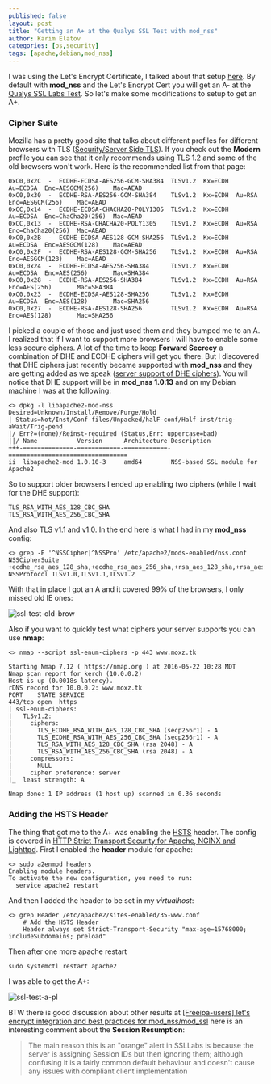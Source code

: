 ```yaml
---
published: false
layout: post
title: "Getting an A+ at the Qualys SSL Test with mod_nss"
author: Karim Elatov
categories: [os,security]
tags: [apache,debian,mod_nss]
---
```

I was using the Let's Encrypt Certificate, I talked about that setup [here](/2015/11/setup-an-ssl-site-with-mod_nss-on-debian-8/). By default with **mod_nss** and the Let's Encrypt Cert you will get an A- at the [Qualys SSL Labs Test](https://www.ssllabs.com/ssltest). So let's make some modifications to setup to get an A+.

### Cipher Suite
Mozilla has a pretty good site that talks about different profiles for different browsers with TLS ([Security/Server Side TLS](https://wiki.mozilla.org/Security/Server_Side_TLS)). If you check out the **Modern** profile you can see that it only recommends using TLS 1.2 and some of the old browsers won't work. Here is the recommended list from that page:

	0xC0,0x2C  -  ECDHE-ECDSA-AES256-GCM-SHA384  TLSv1.2  Kx=ECDH  Au=ECDSA  Enc=AESGCM(256)    Mac=AEAD
	0xC0,0x30  -  ECDHE-RSA-AES256-GCM-SHA384    TLSv1.2  Kx=ECDH  Au=RSA    Enc=AESGCM(256)    Mac=AEAD
	0xCC,0x14  -  ECDHE-ECDSA-CHACHA20-POLY1305  TLSv1.2  Kx=ECDH  Au=ECDSA  Enc=ChaCha20(256)  Mac=AEAD
	0xCC,0x13  -  ECDHE-RSA-CHACHA20-POLY1305    TLSv1.2  Kx=ECDH  Au=RSA    Enc=ChaCha20(256)  Mac=AEAD
	0xC0,0x2B  -  ECDHE-ECDSA-AES128-GCM-SHA256  TLSv1.2  Kx=ECDH  Au=ECDSA  Enc=AESGCM(128)    Mac=AEAD
	0xC0,0x2F  -  ECDHE-RSA-AES128-GCM-SHA256    TLSv1.2  Kx=ECDH  Au=RSA    Enc=AESGCM(128)    Mac=AEAD
	0xC0,0x24  -  ECDHE-ECDSA-AES256-SHA384      TLSv1.2  Kx=ECDH  Au=ECDSA  Enc=AES(256)       Mac=SHA384
	0xC0,0x28  -  ECDHE-RSA-AES256-SHA384        TLSv1.2  Kx=ECDH  Au=RSA    Enc=AES(256)       Mac=SHA384
	0xC0,0x23  -  ECDHE-ECDSA-AES128-SHA256      TLSv1.2  Kx=ECDH  Au=ECDSA  Enc=AES(128)       Mac=SHA256
	0xC0,0x27  -  ECDHE-RSA-AES128-SHA256        TLSv1.2  Kx=ECDH  Au=RSA    Enc=AES(128)       Mac=SHA256
	
I picked a couple of those and just used them and they bumped me to an A. I realized that if I want to support more browsers I will have to enable some less secure ciphers. A lot of the time to keep **Forward Secrecy** a combination of DHE and ECDHE ciphers will get you there. But I discovered that DHE ciphers just recently became supported with **mod_nss** and they are getting added as we speak ([server support of DHE ciphers](https://fedorahosted.org/mod_nss/ticket/15)). You will notice that DHE support will be in **mod_nss 1.0.13** and on my Debian machine I was at the following:

	<> dpkg -l libapache2-mod-nss
	Desired=Unknown/Install/Remove/Purge/Hold
	| Status=Not/Inst/Conf-files/Unpacked/halF-conf/Half-inst/trig-aWait/Trig-pend
	|/ Err?=(none)/Reinst-required (Status,Err: uppercase=bad)
	||/ Name           Version      Architecture Description
	+++-==============-============-============-=================================
	ii  libapache2-mod 1.0.10-3     amd64        NSS-based SSL module for Apache2
	
So to support older browsers I ended up enabling two ciphers (while I wait for the DHE support):

	TLS_RSA_WITH_AES_128_CBC_SHA
	TLS_RSA_WITH_AES_256_CBC_SHA

And also TLS v1.1 and v1.0. In the end here is what I had in my **mod_nss** config:

	<> grep -E '^NSSCipher|^NSSPro' /etc/apache2/mods-enabled/nss.conf
	NSSCipherSuite +ecdhe_rsa_aes_128_sha,+ecdhe_rsa_aes_256_sha,+rsa_aes_128_sha,+rsa_aes_256_sha
	NSSProtocol TLSv1.0,TLSv1.1,TLSv1.2
	
With that in place I got an A and it covered 99% of the browsers, I only missed old IE ones:

![ssl-test-old-brow](https://dl.dropboxusercontent.com/u/24136116/blog_pics/mod_nss_qualys/ssl-test-old-brow.png)

Also if you want to quickly test what ciphers your server supports you can use **nmap**:

	<> nmap --script ssl-enum-ciphers -p 443 www.moxz.tk
	
	Starting Nmap 7.12 ( https://nmap.org ) at 2016-05-22 10:28 MDT
	Nmap scan report for kerch (10.0.0.2)
	Host is up (0.0018s latency).
	rDNS record for 10.0.0.2: www.moxz.tk
	PORT    STATE SERVICE
	443/tcp open  https
	| ssl-enum-ciphers:
	|   TLSv1.2:
	|     ciphers:
	|       TLS_ECDHE_RSA_WITH_AES_128_CBC_SHA (secp256r1) - A
	|       TLS_ECDHE_RSA_WITH_AES_256_CBC_SHA (secp256r1) - A
	|       TLS_RSA_WITH_AES_128_CBC_SHA (rsa 2048) - A
	|       TLS_RSA_WITH_AES_256_CBC_SHA (rsa 2048) - A
	|     compressors:
	|       NULL
	|     cipher preference: server
	|_  least strength: A
	
	Nmap done: 1 IP address (1 host up) scanned in 0.36 seconds

### Adding the HSTS Header
The thing that got me to the A+ was enabling the [HSTS](https://www.owasp.org/index.php/HTTP_Strict_Transport_Security) header. The config is covered in [HTTP Strict Transport Security for Apache, NGINX and Lighttpd](https://raymii.org/s/tutorials/HTTP_Strict_Transport_Security_for_Apache_NGINX_and_Lighttpd.html). First I enabled the **header** module for apache:

	<> sudo a2enmod headers
	Enabling module headers.
	To activate the new configuration, you need to run:
	  service apache2 restart
	  
And then I added the header to be set in my *virtualhost*:

	<> grep Header /etc/apache2/sites-enabled/35-www.conf
		# Add the HSTS Header
		Header always set Strict-Transport-Security "max-age=15768000; includeSubdomains; preload"
		
Then after one more apache restart

	sudo systemctl restart apache2

I was able to get the A+:

![ssl-test-a-pl](https://dl.dropboxusercontent.com/u/24136116/blog_pics/mod_nss_qualys/ssl-test-a-pl.png)

BTW there is good discussion about other results at [[Freeipa-users] let's encrypt integration and best practices for mod_nss/mod_ssl](https://www.redhat.com/archives/freeipa-users/2015-November/msg00114.html) here is an interesting comment about the **Session Resumption**:

> The main reason this is an "orange" alert in SSLLabs is because the server is assigning Session IDs but then ignoring them; although confusing it is a fairly common default behaviour and doesn't cause any issues with compliant client implementation
